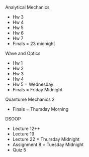 Analytical Mechanics
- Hw 3
- Hw 4
- Hw 5
- Hw 6
- Hw 7
- Finals = 23 midnight

Wave and Optics
- Hw 1
- Hw 2
- Hw 3
- Hw 4
- Hw 5 = Wednesday
- Finals = Friday Midnight

Quantume Mechanics 2
- Finals = Thursday Morning

DSOOP
- Lecture 12++
- Lecture 19
- Lecture 22 = Thursday Midnight
- Assignment 8 = Tuesday Midnight
- Quiz 5


